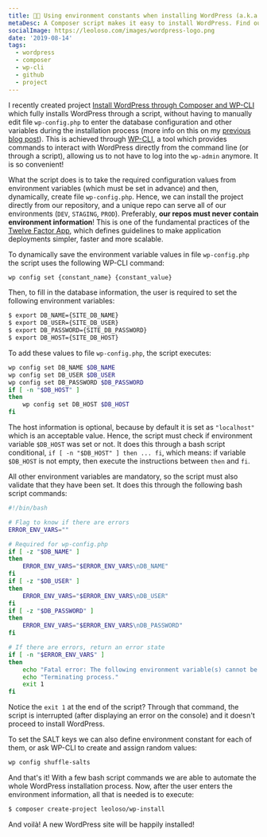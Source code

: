 ```yaml
---
title: 👨‍🔧 Using environment constants when installing WordPress (a.k.a. How to not hardcode wp-config.php)
metaDesc: A Composer script makes it easy to install WordPress. Find out all about it!
socialImage: https://leoloso.com/images/wordpress-logo.png
date: '2019-08-14'
tags:
  - wordpress
  - composer
  - wp-cli
  - github
  - project
---
```


I recently created project [Install WordPress through Composer and WP-CLI](https://github.com/leoloso/wp-install)  which fully installs WordPress through a script, without having to manually edit file `wp-config.php` to enter the database configuration and other variables during the installation process (more info on this on my [previous blog post](/posts/wp-install.md)). This is achieved through [WP-CLI](https://wp-cli.org/), a tool which provides commands to interact with WordPress directly from the command line (or through a script), allowing us to not have to log into the `wp-admin` anymore. It is so convenient!

What the script does is to take the required configuration values from environment variables (which must be set in advance) and then, dynamically, create file `wp-config.php`. Hence, we can install the project directly from our repository, and a unique repo can serve all of our environments (`DEV`, `STAGING`, `PROD`). Preferably, **our repos must never contain environment information**! This is one of the fundamental practices of the [Twelve Factor App](http://12factor.net/), which defines guidelines to make application deployments simpler, faster and more scalable.

To dynamically save the environment variable values in file `wp-config.php` the script uses the following WP-CLI command:

```bash
wp config set {constant_name} {constant_value}
```

Then, to fill in the database information, the user is required to set the following environment variables:

```bash
$ export DB_NAME={SITE_DB_NAME}
$ export DB_USER={SITE_DB_USER}
$ export DB_PASSWORD={SITE_DB_PASSWORD}
$ export DB_HOST={SITE_DB_HOST}
```

To add these values to file `wp-config.php`, the script executes:

```bash
wp config set DB_NAME $DB_NAME
wp config set DB_USER $DB_USER
wp config set DB_PASSWORD $DB_PASSWORD 
if [ -n "$DB_HOST" ]
then
    wp config set DB_HOST $DB_HOST
fi
```

The host information is optional, because by default it is set as `"localhost"` which is an acceptable value. Hence, the script must check if environment variable `$DB_HOST` was set or not. It does this through a bash script conditional, `if [ -n "$DB_HOST" ] then ... fi`, which means: if variable `$DB_HOST` is not empty, then execute the instructions between `then` and `fi`.

All other environment variables are mandatory, so the script must also validate that they have been set. It does this through the following bash script commands:

```bash
#!/bin/bash

# Flag to know if there are errors
ERROR_ENV_VARS=""

# Required for wp-config.php
if [ -z "$DB_NAME" ]
then
    ERROR_ENV_VARS="$ERROR_ENV_VARS\nDB_NAME"
fi
if [ -z "$DB_USER" ]
then
    ERROR_ENV_VARS="$ERROR_ENV_VARS\nDB_USER"
fi
if [ -z "$DB_PASSWORD" ]
then
    ERROR_ENV_VARS="$ERROR_ENV_VARS\nDB_PASSWORD"
fi

# If there are errors, return an error state
if [ -n "$ERROR_ENV_VARS" ]
then
    echo "Fatal error: The following environment variable(s) cannot be empty: $ERROR_ENV_VARS"
    echo "Terminating process."
    exit 1
fi
```

Notice the `exit 1` at the end of the script? Through that command, the script is interrupted (after displaying an error on the console) and it doesn't proceed to install WordPress.

To set the SALT keys we can also define environment constant for each of them, or ask WP-CLI to create and assign random values:

```bash
wp config shuffle-salts
```

And that's it! With a few bash script commands we are able to automate the whole WordPress installation process. Now, after the user enters the environment information, all that is needed is to execute:

```bash
$ composer create-project leoloso/wp-install
```

And voilà! A new WordPress site will be happily installed!